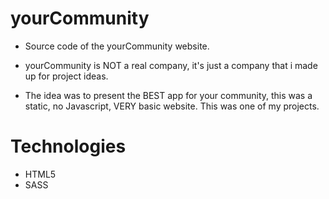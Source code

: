 # yourCommunity
- Source code of the yourCommunity website.

- yourCommunity is NOT a real company, it's just a company that i made up for project ideas.
- The idea was to present the BEST app for your community, this was a static, no Javascript, VERY basic website.
  This was one of my projects.

# Technologies
- HTML5
- SASS
